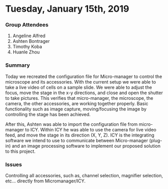 # Tuesday, January 15th, 2019


### Group Attendees
1. Angeline Alfred
2. Ashten Bontrager
3. Timothy Koba
4. Huanle Zhou

### Summary

Today we recreated the configuration file for Micro-manager to control the microscope and its accessories. With the current setup we were able to take a live video of cells on a sample slide. We were able to adjust the focus, move the stage in the x-y directions, and close and open the shutter to take pictures. This verifies that micro-manager, the microscope, the camera, the other accessories, are working together properly. Basic functionality such as image capture, moving/focusing the image by controlling the stage has been achieved.

After this, Ashten was able to import the configuration file from micro-manager to ICY. Within ICY he was able to use the camera for live video feed, and move the stage in its direction (X, Y, Z). ICY is the integrating software we intend to use to communicate between Micro-manager (plug-in) and an image processing software to implement our proposed solution to this project.



### Issues
Controlling all accessories, such as, channel selection, magnifier selection, etc... directly from Micromanager/ICY.
